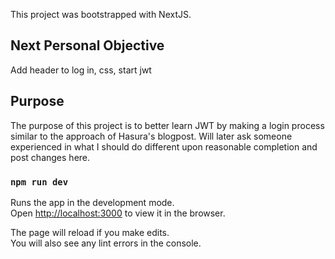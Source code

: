 This project was bootstrapped with NextJS.

## Next Personal Objective

Add header to log in, css, start jwt

## Purpose

The purpose of this project is to better learn JWT by making a login process similar to the approach of Hasura's blogpost.  Will later ask someone experienced in what I should do different upon reasonable completion and post changes here.

### `npm run dev`

Runs the app in the development mode.<br>
Open [http://localhost:3000](http://localhost:3000) to view it in the browser.

The page will reload if you make edits.<br>
You will also see any lint errors in the console.

